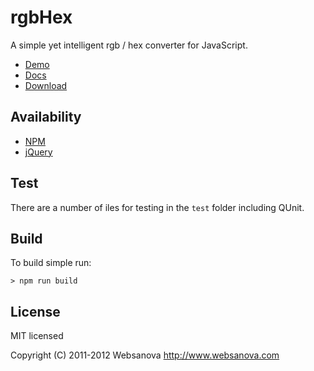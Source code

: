 # rgbHex

A simple yet intelligent rgb / hex converter for JavaScript.

* [Demo](https://websanova.com/utils/rgbhex)
* [Docs](https://websanova.com/docs/rgbhex)
* [Download](https://github.com/websanova/rgbHex/tags)

## Availability

* [NPM](https://www.npmjs.com/package/@websanova/rgbHex)
* [jQuery](https://plugins.jquery.com/rgbHex/)

## Test

There are a number of iles for testing in the `test` folder including QUnit.

## Build

To build simple run:

```
> npm run build
```

## License

MIT licensed

Copyright (C) 2011-2012 Websanova http://www.websanova.com